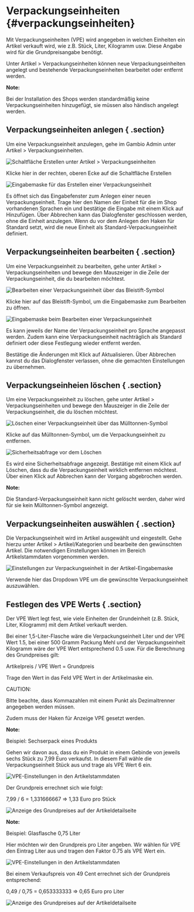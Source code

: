 # Verpackungseinheiten {#verpackungseinheiten}

Mit Verpackungseinheiten \(VPE\) wird angegeben in welchen Einheiten ein Artikel verkauft wird, wie z.B. Stück, Liter, Kilogramm usw. Diese Angabe wird für die Grundpreisangabe benötigt.

Unter Artikel \> Verpackungseinheiten können neue Verpackungseinheiten angelegt und bestehende Verpackungseinheiten bearbeitet oder entfernt werden.

**Note:**

Bei der Installation des Shops werden standardmäßig keine Verpackungseinheiten hinzugefügt, sie müssen also händisch angelegt werden.

## Verpackungseinheiten anlegen { .section}

Um eine Verpackungseinheit anzulegen, gehe im Gambio Admin unter Artikel \> Verpackungseinheiten.

![](Bilder/vpe/artikel_vpe_erstellen.png "Schaltfläche Erstellen unter Artikel >
        Verpackungseinheiten")

Klicke hier in der rechten, oberen Ecke auf die Schaltfläche Erstellen

![](Bilder/vpe/artikel_vpe_erstellen_maske.png "Eingabemaske für das Erstellen einer Verpackungseinheit")

Es öffnet sich das Eingabefenster zum Anlegen einer neuen Verpackungseinheit. Trage hier den Namen der Einheit für die im Shop vorhandenen Sprachen ein und bestätige die Eingabe mit einem Klick auf Hinzufügen. Über Abbrechen kann das Dialogfenster geschlossen werden, ohne die Einheit anzulegen. Wenn du vor dem Anlegen den Haken für Standard setzt, wird die neue Einheit als Standard-Verpackungseinheit definiert.

## Verpackungseinheiten bearbeiten { .section}

Um eine Verpackungseinheit zu bearbeiten, gehe unter Artikel \> Verpackungseinheiten und bewege den Mauszeiger in die Zeile der Verpackungseinheit, die du bearbeiten möchtest.

![](Bilder/vpe/artikel_vpe_bearbeiten.png "Bearbeiten einer Verpackungseinheit über das
        Bleistift-Symbol")

Klicke hier auf das Bleistift-Symbol, um die Eingabemaske zum Bearbeiten zu öffnen.

![](Bilder/vpe/artikel_vpe_bearbeiten_maske.png "Eingabemaske beim Bearbeiten einer Verpackungseinheit")

Es kann jeweils der Name der Verpackungseinheit pro Sprache angepasst werden. Zudem kann eine Verpackungseinheit nachträglich als Standard definiert oder diese Festlegung wieder entfernt werden.

Bestätige die Änderungen mit Klick auf Aktualisieren. Über Abbrechen kannst du das Dialogfenster verlassen, ohne die gemachten Einstellungen zu übernehmen.

## Verpackungseinheien löschen { .section}

Um eine Verpackungseinheit zu löschen, gehe unter Artikel \> Verpackungseinheiten und bewege den Mauszeiger in die Zeile der Verpackungseinheit, die du löschen möchtest.

![](Bilder/vpe/artikel_vpe_loeschen.png "Löschen einer Verpackungseinheit über das
        Mülltonnen-Symbol")

Klicke auf das Mülltonnen-Symbol, um die Verpackungseinheit zu entfernen.

![](Bilder/vpe/artikel_vpe_loeschen_abfrage.png "Sicherheitsabfrage vor dem Löschen")

Es wird eine Sicherheitsabfrage angezeigt. Bestätige mit einem Klick auf Löschen, dass du die Verpackungseinheit wirklich entfernen möchtest. Über einen Klick auf Abbrechen kann der Vorgang abgebrochen werden.

**Note:**

Die Standard-Verpackungseinheit kann nicht gelöscht werden, daher wird für sie kein Mülltonnen-Symbol angezeigt.

## Verpackungseinheiten auswählen { .section}

Die Verpackungseinheit wird im Artikel ausgewählt und eingestellt. Gehe hierzu unter Artikel \> Artikel/Kategorien und bearbeite den gewünschten Artikel. Die notwendigen Einstellungen können im Bereich Artikelstammdaten vorgenommen werden.

![](Bilder/Abb086_VerpackungseinheitenInDerArtikelEingabemaske.png "Einstellungen zur Verpackungseinheit in der
        Artikel-Eingabemaske")

Verwende hier das Dropdown VPE um die gewünschte Verpackungseinheit auszuwählen.

## Festlegen des VPE Werts { .section}

Der VPE Wert legt fest, wie viele Einheiten der Grundeinheit \(z.B. Stück, Liter, Kilogramm\) mit dem Artikel verkauft werden.

Bei einer 1,5-Liter-Flasche wäre die Verpackungseinheit Liter und der VPE Wert 1.5, bei einer 500 Gramm Packung Mehl und der Verpackungseinheit Kilogramm wäre der VPE Wert entsprechend 0.5 usw. Für die Berechnung des Grundpreises gilt:

Artikelpreis / VPE Wert = Grundpreis

Trage den Wert in das Feld VPE Wert in der Artikelmaske ein.

CAUTION:

Bitte beachte, dass Kommazahlen mit einem Punkt als Dezimaltrenner angegeben werden müssen.

Zudem muss der Haken für Anzeige VPE gesetzt werden.

**Note:**

Beispiel: Sechserpack eines Produkts

Gehen wir davon aus, dass du ein Produkt in einem Gebinde von jeweils sechs Stück zu 7,99 Euro verkaufst. In diesem Fall wähle die Verpackungseinheit Stück aus und trage als VPE Wert 6 ein.

![](Bilder/vpe/vpe_sechserpack_.png "VPE-Einstellungen in den Artikelstammdaten")

Der Grundpreis errechnet sich wie folgt:

7,99 / 6 = 1,331666667 =\> 1,33 Euro pro Stück

![](Bilder/vpe/vpe_sechserpack_artikel_.png "Anzeige des Grundpreises auf der Artikeldetailseite")

**Note:**

Beispiel: Glasflasche 0,75 Liter

Hier möchten wir den Grundpreis pro Liter angeben. Wir wählen für VPE den Eintrag Liter aus und tragen den Faktor 0.75 als VPE Wert ein.

![](Bilder/vpe/vpe_075.png "VPE-Einstellungen in den Artikelstammdaten")

Bei einem Verkaufspreis von 49 Cent errechnet sich der Grundpreis entsprechend:

0,49 / 0,75 = 0,653333333 =\> 0,65 Euro pro Liter

![](Bilder/vpe/vpe_075_artikel_.png "Anzeige des Grundpreises auf der Artikeldetailseite")



